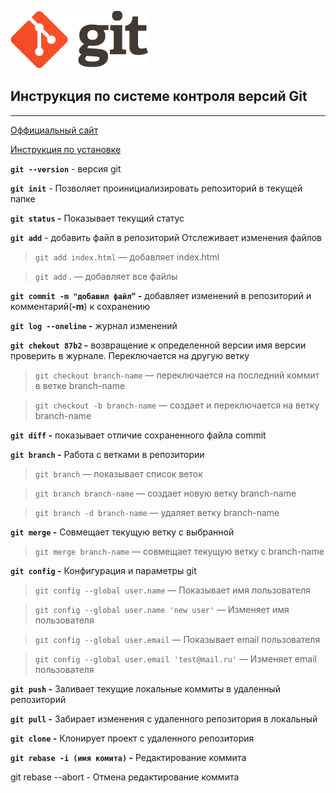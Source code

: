 ![alt text](/logo@2x.png)
## Инструкция по системе контроля версий Git
---
[Оффициальный сайт](https://git-scm.com/)

[Инструкция по установке](https://git-scm.com/book/ru/v2/%D0%92%D0%B2%D0%B5%D0%B4%D0%B5%D0%BD%D0%B8%D0%B5-%D0%A3%D1%81%D1%82%D0%B0%D0%BD%D0%BE%D0%B2%D0%BA%D0%B0-Git)

**`git --version`** - версия git

**`git init`** - Позволяет проинициализировать репозиторий в текущей папке

**`git status` -** Показывает текущий статус

**`git add`** - добавить файл в репозиторий Отслеживает изменения файлов

> `git add index.html` — добавляет index.html

> `git add` . — добавляет все файлы

**`git commit -m "добавил файл”` -** добавляет изменений в репозиторий и комментарий(**-m**) к сохранению 

**`git log --oneline` -** журнал изменений

**`git chekout 87b2` -** возвращение к определенной версии имя версии проверить в журнале. Переключается на другую ветку

> `git checkout branch-name` — переключается на последний коммит в ветке branch-name

> `git checkout -b branch-name` — создает и переключается на ветку branch-name

**`git diff` -** показывает отличие сохраненного файла commit

**`git branch` -** Работа с ветками в репозитории

> `git branch` — показывает список веток
> 

> `git branch branch-name` — создает новую ветку branch-name

> `git branch -d branch-name` — удаляет ветку branch-name

**`git merge` -** Совмещает текущую ветку с выбранной

> `git merge branch-name` — совмещает текущую ветку с branch-name
> 

**`git config` -** Конфигурация и параметры git

> `git config --global user.name` — Показывает имя пользователя
> 

> `git config --global user.name 'new user'` — Изменяет имя пользователя
> 

> `git config --global user.email` — Показывает email пользователя
> 

> `git config --global user.email 'test@mail.ru'` — Изменяет email пользователя
> 

**`git push` -** Заливает текущие локальные коммиты в удаленный репозиторий

**`git pull` -** Забирает изменения с удаленного репозитория в локальный

**`git clone` -** Клонирует проект с удаленного репозитория

**`git rebase -i (имя комита)` -** Редактирование коммита

git rebase --abort - Отмена редактирование коммита